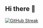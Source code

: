 ## Hi there 👋

[![GitHub Streak](https://streak-stats.demolab.com?user=simabilony&theme=cobalt&mode=weekly&card_width=625)](https://git.io/streak-stats)

<!--
**simabilony/simabilony** is a ✨ _special_ ✨ repository because its `README.md` (this file) appears on your GitHub profile.

Here are some ideas to get you started:

- 🔭 I’m currently working on ...
- 🌱 I’m currently learning ...
- 👯 I’m looking to collaborate on ...
- 🤔 I’m looking for help with ...
- 💬 Ask me about ...
- 📫 How to reach me: ...
- 😄 Pronouns: ...
- ⚡ Fun fact: ...
-->
